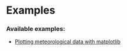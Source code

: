 # Examples

### Available examples:
 - [Plotting meteorological data with matplotlib](https://github.com/aitorarjona/ibm-pywren_airflow-plugin/blob/dev/example_dags/weather.md)
